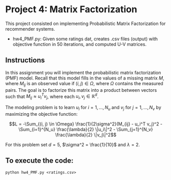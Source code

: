 # Project 4: Matrix Factorization

This project consisted on implementing Probabilistic Matrix Factorization for recommender systems.

* hw4_PMF.py: Given some ratings dat, creates .csv files (output) with objective function in 50 iterations, and computed U-V matrices.

## Instructions
In this assignment you will implement the probabilistic matrix factorization (PMF) model. Recall that this model fills in the values of a missing matrix $M$, 
where $M_{ij}$ is an observed value if $(i, j) \in \Omega$, where $\Omega$ contains the measured pairs. The goal is to factorize this matrix into a product between vectors such that 
$M_{ij} \approx u_i^T v_j$, where each $u_i, v_j \in \mathbb{R}^d$.

The modeling problem is to learn $u_i$ for $i = 1, \ldots , N_u$ and $v_j$ for $j = 1, \ldots , N_v$ by maximizing the objective function:

$$L = -\Sum_{(i, j) \in \Omega} \frac{1}{2\sigma^2}(M_{ij} - u_i^T v_j)^2 - \Sum_{i=1}^{N_u} \frac{\lambda}{2} \|u_i\|^2 - \Sum_{j=1}^{N_v} \frac{\lambda}{2} \|v_j\|^2$$

For this problem set $d=5$, $\sigma^2 = \frac{1}{10}$ and $\lambda = 2$.

## To execute the code:

`python hw4_PMF.py <ratings.csv>`



